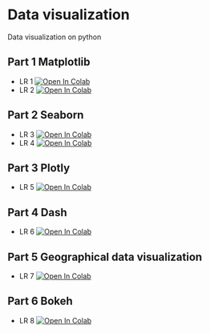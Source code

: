 # Data visualization

Data visualization on python

## Part 1 Matplotlib

* LR 1 [![Open In Colab](https://colab.research.google.com/assets/colab-badge.svg)](https://colab.research.google.com/github/sigord/data_visualisation/blob/main/LR1/lr1.ipynb)
* LR 2 [![Open In Colab](https://colab.research.google.com/assets/colab-badge.svg)](https://colab.research.google.com/github/sigord/data_visualisation/blob/main/LR2/lr2.ipynb)

## Part 2 Seaborn

* LR 3 [![Open In Colab](https://colab.research.google.com/assets/colab-badge.svg)](https://colab.research.google.com/github/sigord/data_visualisation/blob/main/LR3/lr3.ipynb)
* LR 4 [![Open In Colab](https://colab.research.google.com/assets/colab-badge.svg)](https://colab.research.google.com/github/sigord/data_visualisation/blob/main/LR4/lr4.ipynb)

## Part 3 Plotly

* LR 5 [![Open In Colab](https://colab.research.google.com/assets/colab-badge.svg)](https://colab.research.google.com/github/sigord/data_visualisation/blob/main/LR5/lr5.ipynb)

## Part 4 Dash

* LR 6 [![Open In Colab](https://colab.research.google.com/assets/colab-badge.svg)](https://colab.research.google.com/github/sigord/data_visualisation/blob/main/LR6/lr6.ipynb)

## Part 5 Geographical data visualization

* LR 7 [![Open In Colab](https://colab.research.google.com/assets/colab-badge.svg)](https://colab.research.google.com/github/sigord/data_visualisation/blob/main/LR7/lr7.ipynb)

## Part 6 Bokeh

* LR 8 [![Open In Colab](https://colab.research.google.com/assets/colab-badge.svg)](https://colab.research.google.com/github/sigord/data_visualisation/blob/main/LR8/lr8.ipynb)

